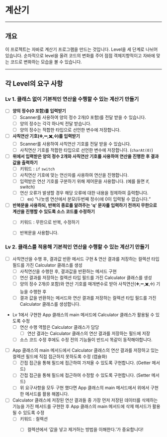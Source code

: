# 계산기

***

## 개요
이 프로젝트는 자바로 계산기 프로그램을 만드는 것입니다.
Level을 세 단계로 나뉘어 있습니다.
순차적으로 level을 올려 코드의 변화를 주어 점점 객체지향적이고 자바에 맞는 코드로 변화하는 모습을 볼 수 있습니다.

***
## 각 Level의 요구 사항
### Lv 1. 클래스 없이 기본적인 연산을 수행할 수 있는 계산기 만들기

- [ ]  **양의 정수(0 포함)를 입력받기**
    - [ ]  Scanner를 사용하여 양의 정수 2개(0 포함)를 전달 받을 수 있습니다.
    - [ ]  양의 정수는 각각 하나씩 전달 받습니다.
    - [ ]  양의 정수는 적합한 타입으로 선언한 변수에 저장합니다.

- [ ]  **사칙연산 기호(➕,➖,✖️,➗)를 입력받기**
    - [ ]  Scanner를 사용하여 사칙연산 기호를 전달 받을 수 있습니다.
    - [ ]  사칙연산 기호를 적합한 타입으로 선언한 변수에 저장합니다. (`charAt(0)`)

- [ ]  **위에서 입력받은 양의 정수 2개와 사칙연산 기호를 사용하여 연산을 진행한 후 결과값을 출력하기**
    - [ ]  키워드 : `if` `switch`
    - [ ]  사칙연산 기호에 맞는 연산자를 사용하여 연산을 진행합니다.
    - [ ]  입력받은 연산 기호를 구분하기 위해 제어문을 사용합니다. (예를 들면 if, switch)
    - [ ]  연산 오류가 발생할 경우 해당 오류에 대한 내용을 정제하여 출력합니다.
        - [ ]  ex) “나눗셈 연산에서 분모(두번째 정수)에 0이 입력될 수 없습니다.“

- [ ]  **반복문을 사용하되, 반복의 종료를 알려주는 'q' 문자를 입력하기 전까지 무한으로 계산을 진행할 수 있도록 소스 코드를 수정하기**
    - [ ]  키워드 : 무한으로 반복, 수정하기
    - [ ]  반복문을 사용합니다.


### Lv 2. 클래스를 적용해 기본적인 연산을 수행할 수 있는 계산기 만들기
- [ ] 사칙연산을 수행 후, 결과값 반환 메서드 구현 & 연산 결과를 저장하는 컬렉션 타입 필드를 가진 Calculator 클래스를 생성
  - [ ] 사칙연산을 수행한 후, 결과값을 반환하는 메서드 구현
  - [ ] 연산 결과를 저장하는 컬렉션 타입 필드를 가진 Calculator 클래스를 생성
  - [ ] 양의 정수 2개(0 포함)와 연산 기호를 매개변수로 받아 사칙연산(➕,➖,✖️,➗) 기능을 수행한 후
  - [ ] 결과 값을 반환하는 메서드와 연산 결과를 저장하는 컬렉션 타입 필드를 가진 Calculator 클래스를 생성합니다.

- Lv 1에서 구현한 App 클래스의 main 메서드에 Calculator 클래스가 활용될 수 있도록 수정
  - [ ] 연산 수행 역할은 Calculator 클래스가 담당
    - [ ] 연산 결과는 Calculator 클래스의 연산 결과를 저장하는 필드에 저장
  - [ ] 소스 코드 수정 후에도 수정 전의 기능들이 반드시 똑같이 동작해야합니다.
 
- [ ] App 클래스의 main 메서드에서 Calculator 클래스의 연산 결과를 저장하고 있는 컬렉션 필드에 직접 접근하지 못하도록 수정 (캡슐화)
  - [ ] 간접 접근을 통해 필드에 접근하여 가져올 수 있도록 구현합니다. (Getter 메서드)
  - [ ] 간접 접근을 통해 필드에 접근하여 수정할 수 있도록 구현합니다. (Setter 메서드)
  - [ ] 위 요구사항을 모두 구현 했다면 App 클래스의 main 메서드에서 위에서 구현한 메서드를 활용 해봅니다.
 
- [ ] Calculator 클래스에 저장된 연산 결과들 중 가장 먼저 저장된 데이터를 삭제하는 기능을 가진 메서드를 구현한 후 App 클래스의 main 메서드에 삭제 메서드가 활용될 수 있도록 수정
  - [ ] 키워드 : 컬렉션
    - [ ] 컬렉션에서 ‘값을 넣고 제거하는 방법을 이해한다.’가 중요합니다!
 